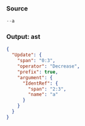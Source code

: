 ### Source
```js parse:expr
--a
```

### Output: ast
```json
{
  "Update": {
    "span": "0:3",
    "operator": "Decrease",
    "prefix": true,
    "argument": {
      "IdentRef": {
        "span": "2:3",
        "name": "a"
      }
    }
  }
}
```
